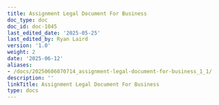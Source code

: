 ```yaml
---
title: Assignment Legal Document For Business
doc_type: doc
doc_id: doc-1045
last_edited_date: '2025-05-25'
last_edited_by: Ryan Laird
version: '1.0'
weight: 2
date: '2025-06-12'
aliases:
- /docs/20250606070714_assignment-legal-document-for-business_1_1/
description: ''
linkTitle: Assignment Legal Document For Business
type: docs
---
```


